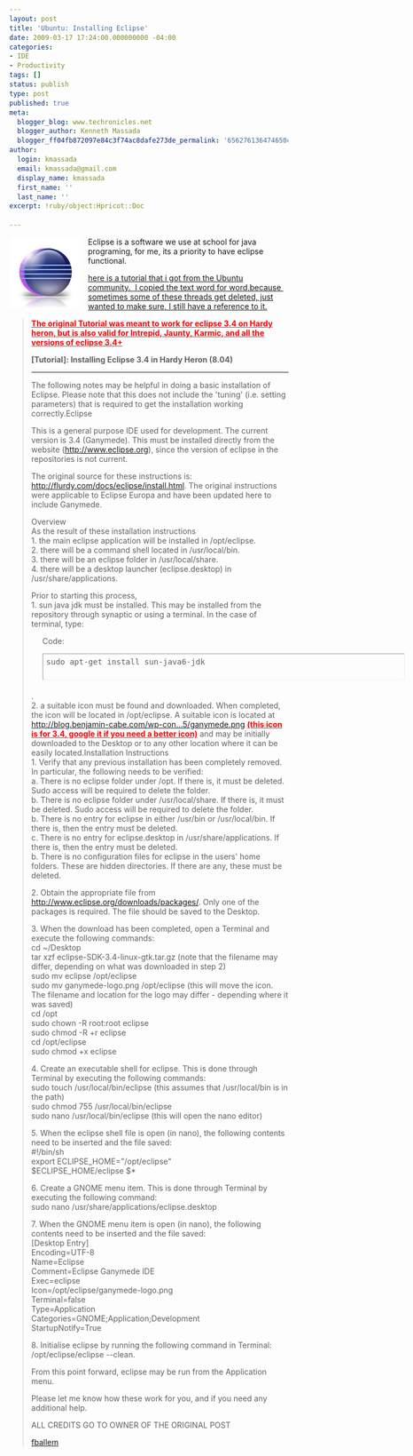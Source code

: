 ```yaml
---
layout: post
title: 'Ubuntu: Installing Eclipse'
date: 2009-03-17 17:24:00.000000000 -04:00
categories:
- IDE
- Productivity
tags: []
status: publish
type: post
published: true
meta:
  blogger_blog: www.techronicles.net
  blogger_author: Kenneth Massada
  blogger_ff04fb872097e84c3f74ac8dafe273de_permalink: '6562761364746504982'
author:
  login: kmassada
  email: kmassada@gmail.com
  display_name: kmassada
  first_name: ''
  last_name: ''
excerpt: !ruby/object:Hpricot::Doc

---
```

<div class="separator" style="clear:both;text-align:center;"><a href="http://techronilces.files.wordpress.com/2009/03/5ca65-easyeclipse_icon.png" style="clear:left;float:left;margin-bottom:1em;margin-right:1em;"><img border="0" src="/images/wp/5ca65-easyeclipse_icon.png" /></a></div>
<p>Eclipse is a software we use at school for java programing, for me, its a priority to have eclipse functional.</p>
<p><a href="http://ubuntuforums.org/showthread.php?t=941461">here is a tutorial that i got from the Ubuntu community.  I copied the text word for word,because  sometimes some of these threads get deleted, just wanted to make sure, I still have a reference to it.</a><br />
<blockquote>
<div class="smallfont"><strong><span style="text-decoration:underline;"><span style="color:red;">The original Tutorial was meant to work for eclipse 3.4 on Hardy heron, but is also valid for Intrepid, Jaunty, Karmic, and all the versions of eclipse 3.4+</span></span></strong></div>
<p>
<div class="smallfont"></div>
<p>
<div class="smallfont"><strong>[Tutorial]: Installing Eclipse 3.4 in Hardy Heron (8.04)</strong></div>
<p>
<hr size="1" />
<div class="vbclean_msgtext" id="post_message_5927944">The following notes may be helpful in doing a basic installation of Eclipse. Please note that this does not include the 'tuning' (i.e. setting parameters) that is required to get the installation working correctly.Eclipse</p>
<p>This is a general purpose IDE used for development. The current version is 3.4 (Ganymede). This must be installed directly from the website (<a href="http://www.eclipse.org/" target="_blank">http://www.eclipse.org</a>), since the version of eclipse in the repositories is not current.</p>
<p>The original source for these instructions is: <a href="http://flurdy.com/docs/eclipse/install.html" target="_blank">http://flurdy.com/docs/eclipse/install.html</a>. The original instructions were applicable to Eclipse Europa and have been updated here to include Ganymede.</p>
<p>Overview<br />As the result of these installation instructions<br />1. the main eclipse application will be installed in /opt/eclipse.<br />2. there will be a command shell located in /usr/local/bin.<br />3. there will be an eclipse folder in /usr/local/share.<br />4. there will be a desktop launcher (eclipse.desktop) in /usr/share/applications.</p>
<p>Prior to starting this process,<br />1. sun java jdk must be installed. This may be installed from the repository through synaptic or using a terminal. In the case of terminal, type:
<div style="margin:5px 20px 20px;">
<div class="smallfont" style="margin-bottom:2px;">Code:</div>
<p>
<pre class="alt2" style="border:1px inset;height:34px;margin:0;overflow:auto;padding:6px;text-align:left;width:640px;">sudo apt-get install sun-java6-jdk</pre>
<p></div>
<p></div>
<p>
<div class="vbclean_msgtext" id="post_message_5927944">.<br />2. a suitable icon must be found and downloaded. When completed, the icon will be located in /opt/eclipse. A suitable icon is located at <a href="http://blog.benjamin-cabe.com/wp-content/uploads/2008/05/ganymede.png" target="_blank">http://blog.benjamin-cabe.com/wp-con...5/ganymede.png</a> <span style="text-decoration:underline;"><strong><span style="color:red;">(this icon is for 3.4, google it if you need a better icon)</span></strong></span> and may be initially downloaded to the Desktop or to any other location where it can be easily located.Installation Instructions<br />1. Verify that any previous installation has been completely removed. In particular, the following needs to be verified:<br />a. There is no eclipse folder under /opt. If there is, it must be deleted. Sudo access will be required to delete the folder.<br />b. There is no eclipse folder under /usr/local/share. If there is, it must be deleted. Sudo access will be required to delete the folder.<br />b. There is no entry for eclipse in either /usr/bin or /usr/local/bin. If there is, then the entry must be deleted.<br />c. There is no entry for eclipse.desktop in /usr/share/applications. If there is, then the entry must be deleted.<br />b. There is no configuration files for eclipse in the users' home folders. These are hidden directories. If there are any, these must be deleted.</p>
<p>2. Obtain the appropriate file from <a href="http://www.eclipse.org/downloads/packages/" target="_blank">http://www.eclipse.org/downloads/packages/</a>. Only one of the packages is required. The file should be saved to the Desktop.</p>
<p>3. When the download has been completed, open a Terminal and execute the following commands:<br />cd ~/Desktop<br />tar xzf eclipse-SDK-3.4-linux-gtk.tar.gz (note that the filename may differ, depending on what was downloaded in step 2)<br />sudo mv eclipse /opt/eclipse<br />sudo mv ganymede-logo.png /opt/eclipse (this will move the icon. The filename and location for the logo may differ - depending where it was saved)<br />cd /opt<br />sudo chown -R root:root eclipse<br />sudo chmod -R +r eclipse<br />cd /opt/eclipse<br />sudo chmod +x eclipse</p>
<p>4. Create an executable shell for eclipse. This is done through Terminal by executing the following commands:<br />sudo touch /usr/local/bin/eclipse (this assumes that /usr/local/bin is in the path)<br />sudo chmod 755 /usr/local/bin/eclipse<br />sudo nano /usr/local/bin/eclipse (this will open the nano editor)</p>
<p>5. When the eclipse shell file is open (in nano), the following contents need to be inserted and the file saved:<br />#!/bin/sh<br />export ECLIPSE_HOME="/opt/eclipse"<br />$ECLIPSE_HOME/eclipse $*</p>
<p>6. Create a GNOME menu item. This is done through Terminal by executing the following command:<br />sudo nano /usr/share/applications/eclipse.desktop</p>
<p>7. When the GNOME menu item is open (in nano), the following contents need to be inserted and the file saved:<br />[Desktop Entry]<br />Encoding=UTF-8<br />Name=Eclipse<br />Comment=Eclipse Ganymede IDE<br />Exec=eclipse<br />Icon=/opt/eclipse/ganymede-logo.png<br />Terminal=false<br />Type=Application<br />Categories=GNOME;Application;Development<br />StartupNotify=True</p>
<p>8. Initialise eclipse by running the following command in Terminal: /opt/eclipse/eclipse --clean.</p>
<p>From this point forward, eclipse may be run from the Application menu.</p>
<p>Please let me know how these work for you, and if you need any additional help.</p>
</div>
<p>
<div class="vbclean_msgtext">ALL CREDITS GO TO OWNER OF THE ORIGINAL POST</div>
<p>
<div class="vbclean_msgtext">
<div id="postmenu_5927944"><a class="bigusername" href="http://ubuntuforums.org/member.php?u=574272">fballem</a> </div>
<p></div>
</blockquote>
